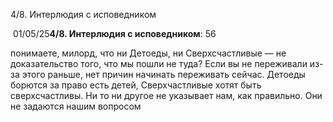 4/8. Интерлюдия с исповедником

 01/05/25**4/8. Интерлюдия с исповедником**: 56

понимаете, милорд, что ни Детоеды, ни Сверхсчастливые — не доказательство того, что мы пошли не туда? Если вы не переживали из-за этого раньше, нет причин начинать переживать сейчас. Детоеды борются за право есть детей, Сверхчастливые хотят быть сверхсчастливы. Ни то ни другое не указывает нам, как правильно. Они не задаются нашим вопросом
